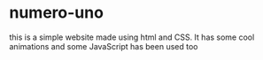 # numero-uno
this is a simple website made using html and CSS. It has some cool animations and some JavaScript has been used too
